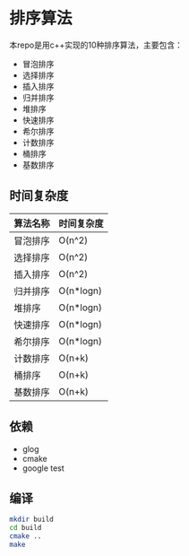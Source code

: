 # 排序算法

本repo是用c++实现的10种排序算法，主要包含：
- 冒泡排序
- 选择排序
- 插入排序
- 归并排序
- 堆排序
- 快速排序
- 希尔排序
- 计数排序
- 桶排序
- 基数排序


## 时间复杂度

| 算法名称 | 时间复杂度 |
| :------- | :--------- |
| 冒泡排序 | O(n^2)     |
| 选择排序 | O(n^2)     |
| 插入排序 | O(n^2)     |
| 归并排序 | O(n*logn)  |
| 堆排序   | O(n*logn)  |
| 快速排序 | O(n*logn)  |
| 希尔排序 | O(n*logn)  |
| 计数排序 | O(n+k)     |
| 桶排序   | O(n+k)     |
| 基数排序 | O(n+k)     |

## 依赖
- glog
- cmake
- google test

## 编译

```bash
mkdir build
cd build
cmake ..
make
```
